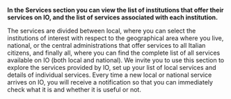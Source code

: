 **In the Services section you can view the list of institutions that offer their services on IO, and the list of services associated with each institution.** 

The services are divided between local, where you can select the institutions of interest with respect to the geographical area where you live, national, or the central administrations that offer services to all Italian citizens, and finally all, where you can find the complete list of all services available on IO (both local and national).
We invite you to use this section to explore the services provided by IO, set up your list of local services and details of individual services.
Every time a new local or national service arrives on IO, you will receive a notification so that you can immediately check what it is and whether it is useful or not.
